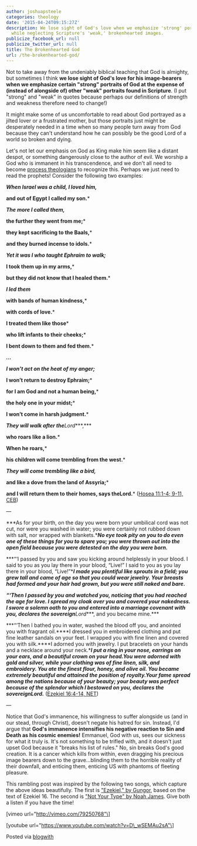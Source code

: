 ```yaml
---
author: joshuapsteele
categories: theology
date: '2015-04-24T09:15:27Z'
description: We lose sight of God's love when we emphasize 'strong' portraits of God
  while neglecting Scripture's 'weak,' brokenhearted images.
publicize_facebook_url: null
publicize_twitter_url: null
title: The Brokenhearted God
url: /the-brokenhearted-god/
---
```


Not to take away from the undeniably biblical teaching that God is almighty, but sometimes I think **we lose sight of God's love for his image-bearers when we emphasize certain "strong" portraits of God at the expense of (instead of alongside of) other "weak" portraits found in Scripture**. (I put "strong" and "weak" in quotes because perhaps our definitions of strength and weakness therefore need to change!)

It might make some of us uncomfortable to read about God portrayed as a jilted lover or a frustrated mother, but those portraits just might be desperately needed in a time when so many people turn away from God because they can't understand how he can possibly be the good Lord of a world so broken and dying.

Let's not let our emphasis on God as King make him seem like a distant despot, or something dangerously close to the author of evil. We worship a God who is immanent in his transcendence, and we don't all need to become [process theologians](http://en.wikipedia.org/wiki/Process_theology) to recognize this. Perhaps we just need to read the prophets! Consider the following two examples:

***When Israel was a child, I loved him,***

**and out of Egypt I called my son.***

***The more I called them,***

**the further they went from me;***

**they kept sacrificing to the Baals,***

**and they burned incense to idols.***

***Yet it was I who taught Ephraim to walk;***

**I took them up in my arms,***

**but they did not know that I healed them.***

***I led them***

**with bands of human kindness,***

**with cords of love.***

**I treated them like those***

**who lift infants to their cheeks;***

**I bent down to them and fed them.***

***…***

***I won’t act on the heat of my anger;***

**I won’t return to destroy Ephraim;***

**for I am God and not a human being,***

**the holy one in your midst;***

**I won’t come in harsh judgment.***

***They will walk after the****Lord****,***

**who roars like a lion.***

**When he roars,***

**his children will come trembling from the west.***

***They will come trembling like a bird,***

**and like a dove from the land of Assyria;***

**and I will return them to their homes, says the****Lord****.*** ([Hosea 11:1-4; 9-11, CEB](https://www.biblegateway.com/passage/?search=Hosea+11&amp;amp;version=CEB))

—

***As for your birth, on the day you were born your umbilical cord was not cut, nor were you washed in water; you were certainly not rubbed down with salt, nor wrapped with blankets.****No eye took pity on you to do even one of these things for you to spare you; you were thrown out into the open field because you were detested on the day you were born.***

***“‘I passed by you and saw you kicking around helplessly in your blood. I said to you as you lay there in your blood, “Live!” I said to you as you lay there in your blood, “Live!”****I made you plentiful like sprouts in a field; you grew tall and came of age so that you could wear jewelry. Your breasts had formed and your hair had grown, but you were still naked and bare.***

***“‘Then I passed by you and watched you, noticing that you had reached the age for love. I spread my cloak over you and covered your nakedness. I swore a solemn oath to you and entered into a marriage covenant with you, declares the sovereign****Lord****, and you became mine.***

***“‘Then I bathed you in water, washed the blood off you, and anointed you with fragrant oil.****I dressed you in embroidered clothing and put fine leather sandals on your feet. I wrapped you with fine linen and covered you with silk.****I adorned you with jewelry. I put bracelets on your hands and a necklace around your neck.****I put a ring in your nose, earrings on your ears, and a beautiful crown on your head.****You were adorned with gold and silver, while your clothing was of fine linen, silk, and embroidery. You ate the finest flour, honey, and olive oil. You became extremely beautiful and attained the position of royalty.****Your fame spread among the nations because of your beauty; your beauty was perfect because of the splendor which I bestowed on you, declares the sovereign****Lord****.*** ([Ezekiel 16:4-14, NET](https://www.biblegateway.com/passage/?search=Ezekiel%2016&amp;amp;version=NET))

—

Notice that God's immanence, his willingness to suffer alongside us (and in our stead, through Christ), doesn't negate his hatred for sin. Instead, I'd argue that **God's immanence intensifies his negative reaction to Sin and Death as his cosmic enemies!** Emmanuel, God with us, sees our sickness for what it truly is. It's not something to be trifled with, and it doesn't just upset God because it "breaks his list of rules." No, sin breaks God's good creation. It is a cancer which kills from within, even dragging his precious image bearers down to the grave…blinding them to the horrible reality of their downfall, and enticing them, enticing US with phantoms of fleeting pleasure.

This rambling post was inspired by the following two songs, which capture the above ideas beautifully. The first is ["Ezekiel," by Gungor](http://open.spotify.com/track/4xyARNLYUCYc0HubY88IX8), based on the text of Ezekiel 16. The second is ["Not Your Type" by Noah James](http://open.spotify.com/track/78BUC2TstlFmGvI1pvNhTT). Give both a listen if you have the time!

\[vimeo url="http://vimeo.com/79250768"\]

\[youtube url="https://www.youtube.com/watch?v=D\_wSEMAu2sA"\]

Posted via [blogwith](http://blogwith.co)